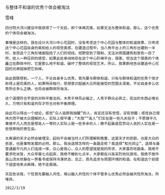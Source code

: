 与整体不和谐的优秀个体会被淘汰

雪峰


    四分院大河川建设中我获得了一个天启，即个体再完美，如果无法与整体和谐，那么，这个优秀的个体将会被淘汰。

    事情是这样的，我在设计大河川中心花园时，没有考虑这个中心花园与整体的和谐效果，只考虑这个中心花园自身的美和给人的视觉美感，在建造过程中，当八角平台上的三角形台建到一半时，发现这个三角形墙面阻挡了人们的视线，视野受到了限制，无法对周围建筑和景色一目了然，给人一种压抑的感受，如果此处单纯地存在这个中心阶梯平台，很美，但当这个很美的个体矗立在群体中时，它是那么地不和谐，破坏了整体的视觉艺术，所以，我果断地告诉建造中心花园的兄弟姐妹把它拆掉。

    由此我联想到，一个人，不论自身多么优秀，首先要与群体和谐，只有与群体和谐的优秀个体才称得上是完美的人，如果特异独行，思想意识超越大众所能接受的范围太深奥，不论自身多么优秀所论多么正确，也将会被群体所淘汰。

    这个道理符合宇宙的对称平衡法则，木秀于林风必摧之，人秀于群众必弃之，突出的东西必难长久，万物只有和谐共存才符合对称平衡原理。

    由此可以得出一个结论，感觉“众人皆醉我独醒”的人，肯定还没有觉悟，没有觉醒；感觉自己很伟大而不被大众理解的人，实际上很平庸；“大隐”“高人”们实在是一些凡夫俗子；不愿做平凡事做平凡人而总是想高人一等的人实际上是一些多余的人；瞧不起最底层劳动人民的人实在是一些很卑贱的寄生虫。

    太离谱的天才必然会被埋没，起码不会被当时人们所理解和敬重，这是天才的悲剧，也是大众的悲哀，也是事物发展的必然。那么，我会选择怎样的一条路走呢？我选择“和光同尘”，选择与最普通最平凡的人们连成一体，众心是我心，众人的愿望就是我的所求，大家喜欢吃面条，我绝不要求吃米饭，大众早晨七点起床，我绝不睡到七点半，大家都在兴高采烈地玩游戏，我绝不故作高山流水状躲在一旁看书或保持冷漠状态，总之，首先追求与周围环境的和谐，在和谐这个前提下适度地来点麻辣，绝不走极端。

    天启告诉我，个性首先要融入共性，难以融入共性的个体不管多么优秀必然会被共性所淘汰，所唾弃。

    2012/3/19



